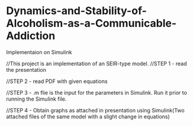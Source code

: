 # Dynamics-and-Stability-of-Alcoholism-as-a-Communicable-Addiction
Implementaion on Simulink

//This project is an implementation of an SEIR-type model.
//STEP 1 - read the presentation

//STEP 2 - read PDF with given equations

//STEP 3 - .m flie is the input for the parameters in Simulink. Run it prior to running the Simulink file.

//STEP 4 - Obtain graphs as attached in presentation using Simulink(Two attached files of the same model with a slight change in equations)
